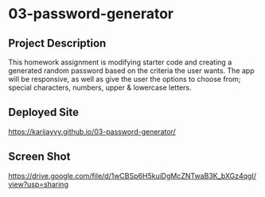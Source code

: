 # 03-password-generator

## Project Description 
This homework assignment is modifying starter code and creating a generated random password based on the criteria the user wants. The app will be responsive, as well as give the user the options to choose from; special characters, numbers, upper & lowercase letters.

## Deployed Site
https://karijayyy.github.io/03-password-generator/

## Screen Shot
https://drive.google.com/file/d/1wCBSp6H5kuiDgMcZNTwaB3K_bXGz4qgI/view?usp=sharing